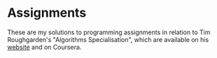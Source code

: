 # Assignments

These are my solutions to programming assignments in relation to Tim Roughgarden's "Algorithms Specialisation", which are available on his <a href="http://timroughgarden.org/videos.html">website</a> and on Coursera.
